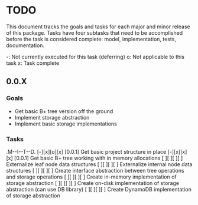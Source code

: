 # TODO

This document tracks the goals and tasks for each major and minor release of this package. Tasks have four subtasks that need to be accomplished before the task is considered complete: model, implementation, tests, documentation.

-: Not currently executed for this task (deferring)
o: Not applicable to this task
x: Task complete

## 0.0.X

### Goals

- Get basic B+ tree version off the ground
- Implement storage abstraction
- Implement basic storage implementations

### Tasks

.M--I--T--D.
[-][x][o][x] [0.0.1] Get basic project structure in place
[-][x][x][x] [0.0.1] Get basic B+ tree working with in memory allocations
[ ][ ][ ][ ] Externalize leaf node data structures
[ ][ ][ ][ ] Externalize internal node data structures
[ ][ ][ ][ ] Create interface abstraction between tree operations and storage operations
[ ][ ][ ][ ] Create in-memory implementation of storage abstraction
[ ][ ][ ][ ] Create on-disk implementation of storage abstraction (can use DB library)
[ ][ ][ ][ ] Create DynamoDB implementation of storage abstraction
